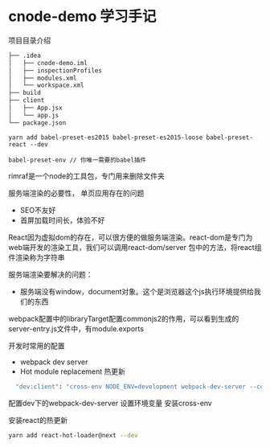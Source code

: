 # cnode-demo 学习手记


项目目录介绍

```bash
├── .idea
│   ├── cnode-demo.iml
│   ├── inspectionProfiles
│   ├── modules.xml
│   └── workspace.xml
├── build
├── client
│   ├── App.jsx
│   └── app.js
└── package.json

```

```
yarn add babel-preset-es2015 babel-preset-es2015-loose babel-preset-react --dev
```

```
babel-preset-env // 你唯一需要的babel插件
```
rimraf是一个node的工具包，专门用来删除文件夹


服务端渲染的必要性，
单页应用存在的问题

- SEO不友好
- 首屏加载时间长，体验不好

React因为虚拟dom的存在，可以很方便的做服务端渲染。react-dom是专门为web端开发的渲染工具，我们可以调用react-dom/server 包中的方法，将react组件渲染称为字符串


服务端渲染要解决的问题：
- 服务端没有window，document对象。这个是浏览器这个js执行环境提供给我们的东西



webpack配置中的libraryTarget配置commonjs2的作用，可以看到生成的server-entry.js文件中，有module.exports


开发时常用的配置
- webpack dev server
- Hot module replacement  热更新


```bash
  "dev:client": "cross-env NODE_ENV=development webpack-dev-server --config build/webpack.config.client.js"
```

配置dev下的webpack-dev-server 设置环境变量 安装cross-env

安装react的热更新
```bash
yarn add react-hot-loader@next --dev
```
